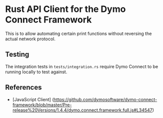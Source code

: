 # Rust API Client for the Dymo Connect Framework

This is to allow automating certain print functions without reversing the actual network protocol.

## Testing

The integration tests in `tests/integration.rs` require Dymo Connect to be running locally to test against.

## References

- [JavaScript Client] (https://github.com/dymosoftware/dymo-connect-framework/blob/master/Pre-release%20Versions/1.4.4/dymo.connect.framework.full.js#L34547)
